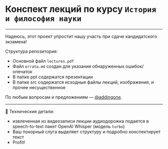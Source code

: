# Конспект лекций по курсу `История и философия науки`
---

Надеюсь, этот проект упростит нашу участь при сдаче кандидатского экзамена! 

Структура репозитория:
- Основной файл `lectures.pdf`
- Файл `errata.md` создан для указания обнаруженных ошибок/опечаток
- В папке ppt содержатся презентации
- В папке src содержатся исходные файлы лекций, изображения, и прочее несущественное

По любым вопросам и предложениям — [@addingone](https://t.me/addingone).

---

🤖 Технические детали:
- извлеченная из видеозаписи лекции аудиодорожка подается в speech-to-text пакет OpenAI Whisper (модель `turbo`)
- Ваш покорный слуга выделяет структуру и подробно конспектирует текст
- Profit!
